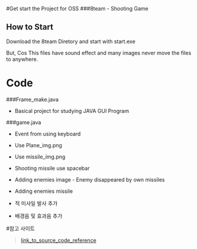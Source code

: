 #Get start the Project for OSS
###8team - Shooting Game

## How to Start 

Download the 8team Diretory and start with start.exe

But, Cos This files have sound effect and many images never move the files to anywhere.


# Code
###Frame_make.java

* Basical project for studying JAVA GUI Program




###game.java

* Event from using keyboard
 
* Use Plane_img.png 

* Use missile_img.png

* Shooting missile use spacebar 

* Adding enemies image - Enemy disappeared by own missiles

* Adding enemies missile

* 적 미사일 발사 추가

* 배경음 및 효과음 추가














#참고 사이트
>[link_to_source_code_reference](http://blog.naver.com/dosem321/40170781167#)
